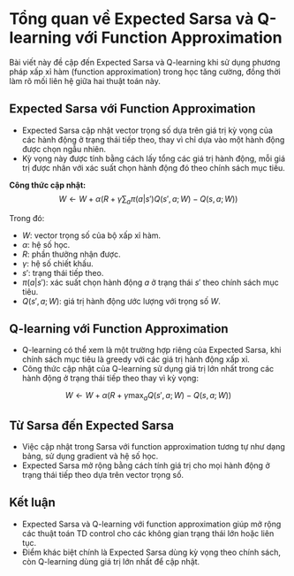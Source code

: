 # Tổng quan về Expected Sarsa và Q-learning với Function Approximation

Bài viết này đề cập đến Expected Sarsa và Q-learning khi sử dụng phương pháp xấp xỉ hàm (function approximation) trong học tăng cường, đồng thời làm rõ mối liên hệ giữa hai thuật toán này.

## Expected Sarsa với Function Approximation

- Expected Sarsa cập nhật vector trọng số dựa trên giá trị kỳ vọng của các hành động ở trạng thái tiếp theo, thay vì chỉ dựa vào một hành động được chọn ngẫu nhiên.
- Kỳ vọng này được tính bằng cách lấy tổng các giá trị hành động, mỗi giá trị được nhân với xác suất chọn hành động đó theo chính sách mục tiêu.

**Công thức cập nhật:**
$$
W \leftarrow W + \alpha \left( R + \gamma \sum_{a} \pi(a|s') Q(s', a; W) - Q(s, a; W) \right)
$$

Trong đó:
- $W$: vector trọng số của bộ xấp xỉ hàm.
- $\alpha$: hệ số học.
- $R$: phần thưởng nhận được.
- $\gamma$: hệ số chiết khấu.
- $s'$: trạng thái tiếp theo.
- $\pi(a|s')$: xác suất chọn hành động $a$ ở trạng thái $s'$ theo chính sách mục tiêu.
- $Q(s', a; W)$: giá trị hành động ước lượng với trọng số $W$.

## Q-learning với Function Approximation

- Q-learning có thể xem là một trường hợp riêng của Expected Sarsa, khi chính sách mục tiêu là greedy với các giá trị hành động xấp xỉ.
- Công thức cập nhật của Q-learning sử dụng giá trị lớn nhất trong các hành động ở trạng thái tiếp theo thay vì kỳ vọng:

$$
W \leftarrow W + \alpha \left( R + \gamma \max_{a} Q(s', a; W) - Q(s, a; W) \right)
$$

## Từ Sarsa đến Expected Sarsa

- Việc cập nhật trong Sarsa với function approximation tương tự như dạng bảng, sử dụng gradient và hệ số học.
- Expected Sarsa mở rộng bằng cách tính giá trị cho mọi hành động ở trạng thái tiếp theo dựa trên vector trọng số.

## Kết luận

- Expected Sarsa và Q-learning với function approximation giúp mở rộng các thuật toán TD control cho các không gian trạng thái lớn hoặc liên tục.
- Điểm khác biệt chính là Expected Sarsa dùng kỳ vọng theo chính sách, còn Q-learning dùng giá trị lớn nhất để cập nhật. 